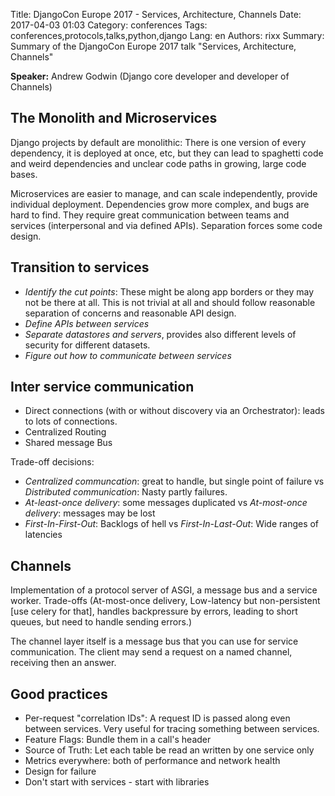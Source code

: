 Title: DjangoCon Europe 2017 - Services, Architecture, Channels
Date:   2017-04-03 01:03
Category: conferences
Tags: conferences,protocols,talks,python,django
Lang: en
Authors: rixx
Summary: Summary of the DjangoCon Europe 2017 talk "Services, Architecture, Channels"

**Speaker:** Andrew Godwin (Django core developer and developer of Channels)

## The Monolith and Microservices

Django projects by default are monolithic: There is one version of every dependency, it is deployed at once, etc, but
they can lead to spaghetti code and weird dependencies and unclear code paths in growing, large code bases.

Microservices are easier to manage, and can scale independently, provide individual deployment. Dependencies grow more
complex, and bugs are hard to find. They require great communication between teams and services (interpersonal and via
defined APIs). Separation forces some code design.

## Transition to services

* *Identify the cut points*: These might be along app borders or they may not be there at all. This is not trivial at all
and should follow reasonable separation of concerns and reasonable API design.
* *Define APIs between services*
* *Separate datastores and servers*, provides also different levels of security for different datasets.
* *Figure out how to communicate between services*

## Inter service communication

* Direct connections (with or without discovery via an Orchestrator): leads to lots of connections.
* Centralized Routing
* Shared message Bus

Trade-off decisions:

* *Centralized communcation*: great to handle, but single point of failure vs *Distributed communication*: Nasty partly failures.
* *At-least-once delivery*: some messages duplicated vs *At-most-once delivery*: messages may be lost
* *First-In-First-Out*: Backlogs of hell vs *First-In-Last-Out*: Wide ranges of latencies

## Channels

Implementation of a protocol server of ASGI, a message bus and a service worker. Trade-offs (At-most-once delivery,
Low-latency but non-persistent [use celery for that], handles backpressure by errors, leading to short queues, but need
to handle sending errors.)

The channel layer itself is a message bus that you can use for service communication.
The client may send a request on a named channel, receiving then an answer.

## Good practices

* Per-request "correlation IDs": A request ID is passed along even between services. Very useful for tracing something between services.
* Feature Flags: Bundle them in a call's header
* Source of Truth: Let each table be read an written by one service only
* Metrics everywhere: both of performance and network health
* Design for failure
* Don't start with services - start with libraries
